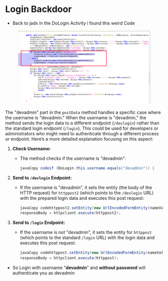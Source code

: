 # Login Backdoor

* Back to jadx in the DoLogin Activity i found this weird Code

<figure><img src="../../.gitbook/assets/image (75).png" alt=""><figcaption></figcaption></figure>

The "devadmin" part in the `postData` method handles a specific case where the username is "devadmin." When the username is "devadmin," the method sends the login data to a different endpoint (`/devlogin`) rather than the standard login endpoint (`/login`). This could be used for developers or administrators who might need to authenticate through a different process or endpoint. Here’s a more detailed explanation focusing on this aspect:

1. **Check Username:**
   *   The method checks if the username is "devadmin":

       ```java
       javaCopy codeif (DoLogin.this.username.equals("devadmin")) {
       ```
2. **Send to `/devlogin` Endpoint:**
   *   If the username is "devadmin", it sets the entity (the body of the HTTP request) for `httppost2` (which points to the `/devlogin` URL) with the prepared login data and executes this post request:

       ```java
       javaCopy codehttppost2.setEntity(new UrlEncodedFormEntity(nameValuePairs));
       responseBody = httpclient.execute(httppost2);
       ```
3. **Send to `/login` Endpoint:**
   *   If the username is not "devadmin", it sets the entity for `httppost` (which points to the standard `/login` URL) with the login data and executes this post request:

       ```java
       javaCopy codehttppost.setEntity(new UrlEncodedFormEntity(nameValuePairs));
       responseBody = httpclient.execute(httppost);

       ```

* So Login with username "**devadmin**" and **without password** will authenticate you as devadmin
